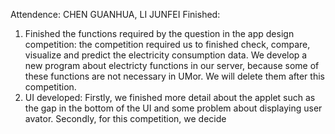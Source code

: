 Attendence: CHEN GUANHUA, LI JUNFEI 
Finished: 
1. Finished the functions required by the question in the app design competition: the competition required us to finished check, compare,
visualize and predict the electricity consumption data. We develop a new program about electricty functions in our server, because some of
these functions are not necessary in UMor. We will delete them after this competition.
2. UI developed: Firstly, we finished more detail about the applet such as the gap in the bottom of the UI and some problem about displaying
user avator. Secondly, for this competition, we decide 
